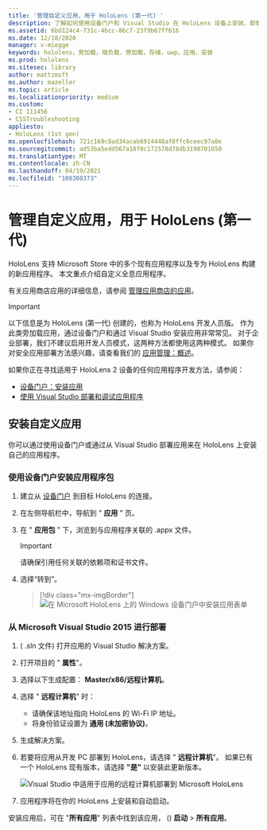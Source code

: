 ```yaml
---
title: '管理自定义应用，用于 HoloLens (第一代) '
description: 了解如何使用设备门户和 Visual Studio 在 HoloLens 设备上安装、卸载和端加载自定义全息应用。
ms.assetid: 6bd124c4-731c-4bcc-86c7-23f9b67ff616
ms.date: 12/10/2020
manager: v-miegge
keywords: hololens，旁加载，端负载，旁加载，存储，uwp，应用，安装
ms.prod: hololens
ms.sitesec: library
author: mattzmsft
ms.author: mazeller
ms.topic: article
ms.localizationpriority: medium
ms.custom:
- CI 111456
- CSSTroubleshooting
appliesto:
- HoloLens (1st gen)
ms.openlocfilehash: 721c169c8ad34acab6914448af8ffc6ceec97a0e
ms.sourcegitcommit: ad53ba5edd567a18f0c172578d78db3190701650
ms.translationtype: MT
ms.contentlocale: zh-CN
ms.lasthandoff: 04/19/2021
ms.locfileid: "108308373"
---
```

# <a name="manage-custom-apps-for-hololens-1st-gen"></a>管理自定义应用，用于 HoloLens (第一代) 

HoloLens 支持 Microsoft Store 中的多个现有应用程序以及专为 HoloLens 构建的新应用程序。 本文重点介绍自定义全息应用程序。  

有关应用商店应用的详细信息，请参阅 [管理应用商店的应用](holographic-store-apps.md)。

> [!IMPORTANT]
> 以下信息是为 HoloLens (第一代) 创建的，也称为 HoloLens 开发人员版。 作为此类旁加载应用，通过设备门户和通过 Visual Studio 安装应用非常常见。 对于企业部署，我们不建议启用开发人员模式，这两种方法都使用这两种模式。 如果你对安全应用部署方法感兴趣，请查看我们的 [应用管理：概述](app-deploy-overview.md)。
>
> 如果你正在寻找适用于 HoloLens 2 设备的任何应用程序开发方法，请参阅：
> - [设备门户：安装应用](https://docs.microsoft.com/windows/mixed-reality/develop/platform-capabilities-and-apis/using-the-windows-device-portal#installing-an-app)
> - [使用 Visual Studio 部署和调试应用程序](https://docs.microsoft.com/windows/mixed-reality/develop/platform-capabilities-and-apis/using-visual-studio)

## <a name="install-custom-apps"></a>安装自定义应用

你可以通过使用设备门户或通过从 Visual Studio 部署应用来在 HoloLens 上安装自己的应用程序。

### <a name="installing-an-application-package-with-the-device-portal"></a>使用设备门户安装应用程序包

1. 建立从 [设备门户](https://docs.microsoft.com/windows/mixed-reality/using-the-windows-device-portal) 到目标 HoloLens 的连接。

1. 在左侧导航栏中，导航到 " **应用** " 页。

1. 在 " **应用包** " 下，浏览到与应用程序关联的 .appx 文件。

   > [!IMPORTANT]
   > 请确保引用任何关联的依赖项和证书文件。

1. 选择“转到”。

   > [!div class="mx-imgBorder"]
   > ![在 Microsoft HoloLens 上的 Windows 设备门户中安装应用表单](images/deviceportal-appmanager.jpg)

### <a name="deploying-from-microsoft-visual-studio-2015"></a>从 Microsoft Visual Studio 2015 进行部署

1.  ( .sln 文件) 打开应用的 Visual Studio 解决方案。

1. 打开项目的 " **属性**"。

1. 选择以下生成配置： **Master/x86/远程计算机**。

1. 选择 " **远程计算机**" 时：
   - 请确保该地址指向 HoloLens 的 Wi-Fi IP 地址。
   - 将身份验证设置为 **通用 (未加密协议)**。
   
1. 生成解决方案。

1. 若要将应用从开发 PC 部署到 HoloLens，请选择 " **远程计算机**"。 如果已有一个 HoloLens 现有版本，请选择 **"是"** 以安装此更新版本。  

   ![Visual Studio 中适用于应用的远程计算机部署到 Microsoft HoloLens](images/vs2015-remotedeployment.jpg)  
   
1. 应用程序将在你的 HoloLens 上安装和自动启动。

安装应用后，可在 "**所有应用**" 列表中找到该应用， () **启动**  >  **所有应用**。
